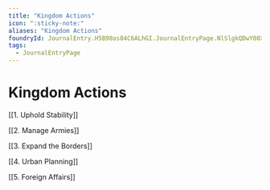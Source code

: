 ```yaml
---
title: "Kingdom Actions"
icon: ":sticky-note:"
aliases: "Kingdom Actions"
foundryId: JournalEntry.H5B98os84C6ALhGI.JournalEntryPage.NlSlgkQDwY80X2Ji
tags:
  - JournalEntryPage
---
```


# Kingdom Actions
[[1. Uphold Stability]]

[[2. Manage Armies]]

[[3. Expand the Borders]]

[[4. Urban Planning]]

[[5. Foreign Affairs]]